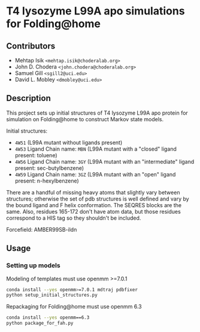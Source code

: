 # T4 lysozyme L99A apo simulations for Folding@home

## Contributors
* Mehtap Isik `<mehtap.isik@choderalab.org>`
* John D. Chodera `<john.chodera@choderalab.org>`
* Samuel Gill `<sgill2@uci.edu>`
* David L. Mobley `<dmobley@uci.edu>`

## Description

This project sets up initial structures of T4 lysozyme L99A apo protein for simulation on Folding@home to construct Markov state models.

Initial structures:
* `4W51`                                    (L99A mutant without ligands present)
* `4W53`     Ligand Chain name: `MBN`       (L99A mutant with a "closed" ligand present: toluene)
* `4W56`     Ligand Chain name: `3GY`       (L99A mutant with an "intermediate" ligand present: sec-butylbenzene)
* `4W59`     Ligand Chain name: `3GZ`       (L99A mutant with an "open" ligand present: n-hexylbenzene)

There are a handful of missing heavy atoms that slightly vary between structures; otherwise the set of pdb structures is well defined and vary by the bound ligand and F helix conformation. The SEQRES blocks are the same. Also, residues 165-172 don't have atom data, but those residues correspond to a HIS tag so they shouldn't be included.

Forcefield: AMBER99SB-ildn

## Usage

### Setting up models

Modeling of templates must use openmm >=7.0.1
```bash
conda install --yes openmm>=7.0.1 mdtraj pdbfixer
python setup_initial_structures.py
```
Repackaging for Folding@home must use openmm 6.3
```bash
conda install --yes openmm==6.3
python package_for_fah.py
```
